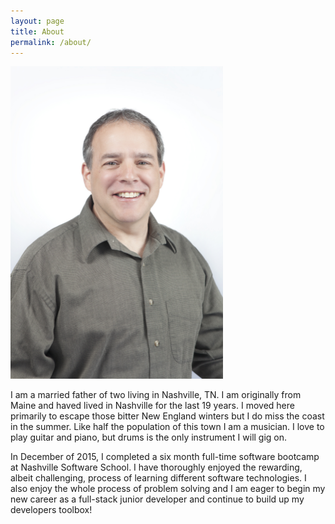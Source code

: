 ```yaml
---
layout: page
title: About
permalink: /about/
---
```


<div id="profile-pic">
  <img class="profile-pic" src="/images/NSSColorPhoto.jpg" width="340" height="500">
</div>

I am a married father of two living in Nashville, TN.  I am originally from Maine and haved lived in Nashville for the last 19 years.  I moved here primarily to escape those bitter New England winters but I do miss the coast in the summer.  Like half the population of this town I am a musician.  I love to play guitar and piano, but drums is the only instrument I will gig on.

In December of 2015, I completed a six month full-time software bootcamp at Nashville Software School.  I have thoroughly enjoyed the rewarding, albeit challenging, process of learning different software technologies.  I also enjoy the whole process of problem solving and I am eager to begin my new career as a full-stack junior developer and continue to build up my developers toolbox!




